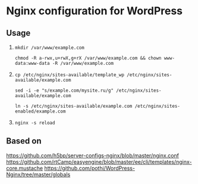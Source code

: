 # Nginx configuration for WordPress

## Usage
1.  `mkdir /var/www/example.com`

    `chmod -R a-rwx,u+rwX,g+rX /var/www/example.com && chown www-data:www-data -R /var/www/example.com`

2.  `cp /etc/nginx/sites-available/template_wp /etc/nginx/sites-available/example.com`

    `sed -i -e "s/example.com/mysite.ru/g" /etc/nginx/sites-available/example.com`

    `ln -s /etc/nginx/sites-available/example.com /etc/nginx/sites-enabled/example.com`

3.  `nginx -s reload`

## Based on
https://github.com/h5bp/server-configs-nginx/blob/master/nginx.conf
https://github.com/rtCamp/easyengine/blob/master/ee/cli/templates/nginx-core.mustache
https://github.com/pothi/WordPress-Nginx/tree/master/globals
